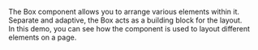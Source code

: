 The Box component allows you to&nbsp;arrange various elements within&nbsp;it. Separate and adaptive, the Box acts as&nbsp;a&nbsp;building block for the layout. In&nbsp;this demo, you can see how the component is&nbsp;used to&nbsp;layout different elements on&nbsp;a&nbsp;page.
